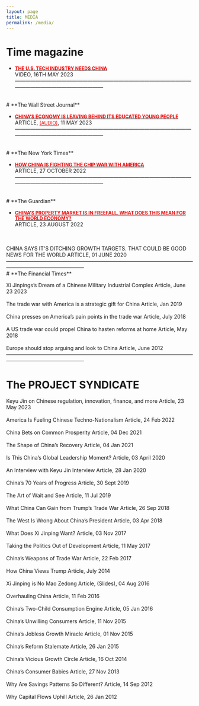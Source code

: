 ```yaml
---
layout: page
title: MEDIA
permalink: /media/
---
```

# **Time magazine**

- [<span style="color:red; font-weight:bold; font-size:0.9em;">THE U.S. TECH INDUSTRY NEEDS CHINA</span>](https://time.com/6280004/us-tech-china/)<br>
VIDEO, 16TH MAY 2023
———————————————————————————————————————————————————
<br>
# **The Wall Street Journal**

- [<span style="color:red; font-weight:bold; font-size:0.9em;">CHINA’S ECONOMY IS LEAVING BEHIND ITS EDUCATED YOUNG PEOPLE</span>](https://www.wsj.com/articles/chinas-economy-is-leaving-behind-its-educated-young-people-f742c23d)<br>
ARTICLE, [<span style="color:red; font-size:0.9em;">(AUDIO)</span>](https://www.wsj.com/articles/chinas-economy-is-leaving-behind-its-educated-young-people-f742c23d), 11 MAY 2023
———————————————————————————————————————————————————
<br>
# **The New York Times**

- [<span style="color:red; font-weight:bold; font-size:0.9em;">HOW CHINA IS FIGHTING THE CHIP WAR WITH AMERICA</span>](https://www.nytimes.com/2022/10/27/opinion/china-america-chip-tech-war.html?searchResultPosition=3)<br>
ARTICLE, 27 OCTOBER 2022
———————————————————————————————————————————————————
<br>
# **The Guardian**

- [<span style="color:red; font-weight:bold; font-size:0.9em;">CHINA’S PROPERTY MARKET IS IN FREEFALL. WHAT DOES THIS MEAN FOR THE WORLD ECONOMY? </span>](https://www.theguardian.com/commentisfree/2022/aug/23/china-property-market-world-economy)<br>
ARTICLE, 23 AUGUST 2022
<br>
<br>
CHINA SAYS IT'S DITCHING GROWTH TARGETS. THAT COULD BE GOOD NEWS FOR THE WORLD
ARTICLE, 01 JUNE 2020
———————————————————————————————————————————————————
<br>
# **The Financial Times**

Xi Jinpings’s Dream of a Chinese Military Industrial Complex
Article, June 23 2023
<br>
<br>
The trade war with America is a strategic gift for China
Article, Jan 2019
<br>
<br>
China presses on America’s pain points in the trade war
Article, July 2018
<br>
<br>
A US trade war could propel China to hasten reforms at home
Article, May 2018
<br>
<br>
Europe should stop arguing and look to China
Article, June 2012
———————————————————————————————————————————————————
<br>
# **The PROJECT SYNDICATE**

Keyu Jin on Chinese regulation, innovation, finance, and more
Article, 23 May 2023
<br>
<br>
America Is Fueling Chinese Techno-Nationalism
Article, 24 Feb 2022
<br>
<br>
China Bets on Common Prosperity
Article, 04 Dec 2021
<br>
<br>
The Shape of China’s Recovery
Article, 04 Jan 2021
<br>
<br>
Is This China’s Global Leadership Moment?
Article, 03 April 2020
<br>
<br>
An Interview with Keyu Jin
Interview Article, 28 Jan 2020
<br>
<br>
China’s 70 Years of Progress
Article, 30 Sept 2019
<br>
<br>
The Art of Wait and See
Article, 11 Jul 2019
<br>
<br>
What China Can Gain from Trump’s Trade War
Article, 26 Sep 2018
<br>
<br>
The West Is Wrong About China’s President
Article, 03 Apr 2018
<br>
<br>
What Does Xi Jinping Want?
Article, 03 Nov 2017
<br>
<br>
Taking the Politics Out of Development
Article, 11 May 2017
<br>
<br>
China’s Weapons of Trade War
Article, 22 Feb 2017
<br>
<br>
How China Views Trump
Article, July 2014
<br>
<br>
Xi Jinping is No Mao Zedong
Article, (Slides), 04 Aug 2016
<br>
<br>
Overhauling China
Article, 11 Feb 2016
<br>
<br>
China’s Two-Child Consumption Engine
Article, 05 Jan 2016
<br>
<br>
China’s Unwilling Consumers
Article, 11 Nov 2015
<br>
<br>
China’s Jobless Growth Miracle
Article, 01 Nov 2015
<br>
<br>
China’s Reform Stalemate
Article, 26 Jan 2015
<br>
<br>
China’s Vicious Growth Circle
Article, 16 Oct 2014
<br>
<br>
China’s Consumer Babies
Article, 27 Nov 2013
<br>
<br>
Why Are Savings Patterns So Different?
Article, 14 Sep 2012
<br>
<br>
Why Capital Flows Uphill
Article, 26 Jan 2012
<br>
<br>
